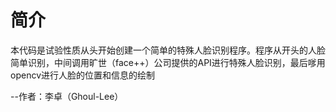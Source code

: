 # 简介
本代码是试验性质从头开始创建一个简单的特殊人脸识别程序。程序从开头的人脸简单识别，中间调用旷世（face++）公司提供的API进行特殊人脸识别，最后嗲用opencv进行人脸的位置和信息的绘制

--作者：李卓（Ghoul-Lee）